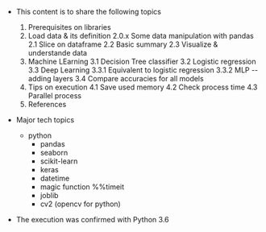 * This content is to share the following topics
    1. Prerequisites on libraries
    2. Load data & its definition
        2.0.x Some data manipulation with pandas
        2.1 Slice on dataframe
        2.2 Basic summary
        2.3 Visualize & understande data
    3. Machine LEarning
        3.1 Decision Tree classifier
        3.2 Logistic regression
        3.3 Deep Learning
            3.3.1 Equivalent to logistic regression
            3.3.2 MLP -- adding layers
        3.4 Compare accuracies for all models
    4. Tips on execution
        4.1 Save used memory
        4.2 Check process time
        4.3 Parallel process
    5. References

* Major tech topics
    * python
        - pandas
        - seaborn
        - scikit-learn
        - keras
        - datetime
        - magic function %%timeit
        - joblib
        - cv2 (opencv for python)
        
* The execution was confirmed with Python 3.6
